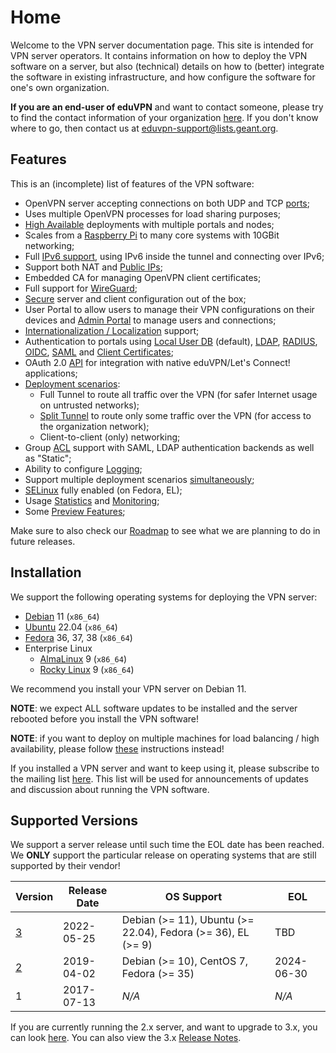 # Home

Welcome to the VPN server documentation page. This site is intended for 
VPN server operators. It contains information on how to deploy the VPN 
software on a server, but also (technical) details on how to (better) 
integrate the software in existing infrastructure, and how configure the 
software for one's own organization.

**If you are an end-user of eduVPN** and want to contact someone, please try to 
find the contact information of your organization 
[here](https://status.eduvpn.org/). If you don't know where to go, then contact 
us at [eduvpn-support@lists.geant.org](mailto:eduvpn-support@lists.geant.org).

## Features

This is an (incomplete) list of features of the VPN software:

- OpenVPN server accepting connections on both UDP and TCP [ports](PROFILE_CONFIG.md#openvpn-port-list);
- Uses multiple OpenVPN processes for load sharing purposes;
- [High Available](HA.md) deployments with multiple portals and nodes;
- Scales from a [Raspberry Pi](RASPBERRY_PI.md) to many core systems with 10GBit networking;
- Full [IPv6 support](IPV6.md), using IPv6 inside the tunnel and connecting over IPv6;
- Support both NAT and [Public IPs](PUBLIC_ADDR.md);
- Embedded CA for managing OpenVPN client certificates;
- Full support for [WireGuard](WIREGUARD.md);
- [Secure](SECURITY.md) server and client configuration out of the box;
- User Portal to allow users to manage their VPN configurations on their 
  devices and [Admin Portal](PORTAL_ADMIN.md) to manage users and connections;
- [Internationalization / Localization](CONTRIBUTE_TRANSLATIONS.md) support;
- Authentication to portals using [Local User DB](DB_AUTH.md) (default), 
  [LDAP](LDAP.md), [RADIUS](RADIUS.md), [OIDC](MOD_AUTH_OPENIDC.md), 
  [SAML](SAML.md) and [Client Certificates](CLIENT_CERT_AUTH.md);
- OAuth 2.0 [API](API.md) for integration with native eduVPN/Let's Connect! 
  applications;
- [Deployment scenarios](PROFILE_CONFIG.md):
    - Full Tunnel to route all traffic over the VPN (for safer Internet usage on untrusted 
      networks);
    - [Split Tunnel](SPLIT_TUNNEL.md) to route only some traffic over the VPN 
      (for access to the organization network);
    - Client-to-client (only) networking;
- Group [ACL](ACL.md) support with SAML, LDAP authentication backends as well 
  as "Static";
- Ability to configure [Logging](LOGGING.md);
- Support multiple deployment scenarios [simultaneously](MULTI_PROFILE.md);
- [SELinux](SELINUX.md) fully enabled (on Fedora, EL);
- Usage [Statistics](STATS.md) and [Monitoring](MONITORING.md);
- Some [Preview Features](PREVIEW_FEATURES.md);

Make sure to also check our [Roadmap](ROADMAP.md) to see what we are planning 
to do in future releases.

## Installation

We support the following operating systems for deploying the VPN server:

- [Debian](DEPLOY_DEBIAN.md) 11 (`x86_64`) 
- [Ubuntu](DEPLOY_DEBIAN.md) 22.04 (`x86_64`) 
- [Fedora](DEPLOY_FEDORA.md) 36, 37, 38 (`x86_64`)
- Enterprise Linux
    - [AlmaLinux](DEPLOY_EL.md) 9 (`x86_64`)
    - [Rocky Linux](DEPLOY_EL.md) 9 (`x86_64`)

We recommend you install your VPN server on Debian 11.

**NOTE**: we expect ALL software updates to be installed and the server 
rebooted before you install the VPN software!

**NOTE**: if you want to deploy on multiple machines for load balancing / high 
availability, please follow [these](HA.md) instructions instead!

If you installed a VPN server and want to keep using it, please subscribe to 
the mailing list [here](https://lists.geant.org/sympa/info/eduvpn-deploy). This 
list will be used for announcements of updates and discussion about running the 
VPN software.

## Supported Versions

We support a server release until such time the EOL date has been reached. We 
**ONLY** support the particular release on operating systems that are still 
supported by their vendor!

| Version                                 | Release Date | OS Support                                                   |  EOL       |
| --------------------------------------- | ------------ | ------------------------------------------------------------ | ---------- |
| [3](https://docs.eduvpn.org/server/v3/) | 2022-05-25   | Debian (>= 11), Ubuntu (>= 22.04), Fedora (>= 36), EL (>= 9) | TBD        |
| [2](https://docs.eduvpn.org/server/v2/) | 2019-04-02   | Debian (>= 10), CentOS 7, Fedora (>= 35)                     | 2024-06-30 |
| 1                                       | 2017-07-13   | _N/A_                                                        | _N/A_      |

If you are currently running the 2.x server, and want to upgrade to 3.x, you 
can look [here](FROM_2_TO_3.md). 
You can also view the 3.x [Release Notes](RELEASE_NOTES.md).
